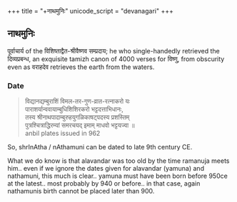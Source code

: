+++
title = "+नाथमुनिः"
unicode_script = "devanagari"
+++
## नाथमुनिः
पूर्वाचार्य of the विशिष्ताद्वैत-श्रीवैष्णव सम्प्रदाय; he who single-handedly retrieved the दिव्यप्रबन्ध, an exquisite tamizh canon of 4000 verses for विष्णु, from obscurity even as वराहदेव retrieves the earth from the waters.

### Date
> विद्यानद्यम्बुराशिं विमल-तर-गुण-व्रात-रत्नाकरो यः  
पाराशर्यान्ववायाम्बुधिशिशिरकरो भट्टदत्ताभिधानः,  
तस्य श्रीनाथपादाम्बुरुहयुगळिकाषट्पदस्य प्रशस्तिम्  
पुत्रश्चित्राद्धिरम्यां समरचयद् इमाम् माधवो भट्टयज्वा ॥  
> anbil plates issued in 962

So, shrInAtha / nAthamuni can be dated to late 9th century CE.

What we do know is that alavandar was too old by the time ramanuja meets him.. even if we ignore the dates given for alavandar (yamuna) and nathamuni, this much is clear.. yamuna must have been born before 950ce at the latest.. most probably by 940 or before.. in that case, again nathamunis birth cannot be placed later than 900.